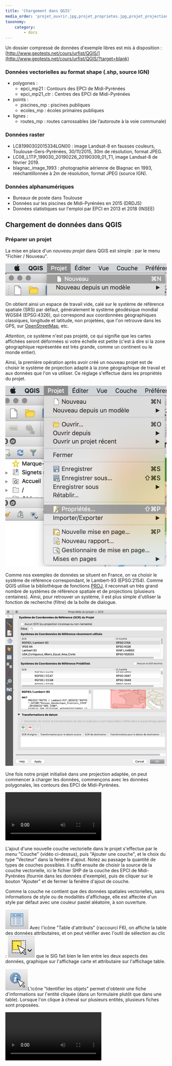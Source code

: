 ```yaml
---
title: 'Chargement dans QGIS'
media_order: 'projet_ouvrir.jpg,projet_proprietes.jpg,projet_projection.jpg,ouvrir_vecteur.m4v,icone_attributs.png,icone_identifier.jpg,identifier.m4v'
taxonomy:
    category:
        - docs
---
```


Un dossier compressé de données d'exemple libres est mis à disposition : 
[http://www.geotests.net/cours/urfist/QGIS/](http://www.geotests.net/cours/urfist/QGIS/?target=blank)

### Données vectorielles au format shape (.shp, source IGN)
* polygones :
	* epci_mp21 : Contours des EPCI de Midi-Pyrénées
	* epci_mp21_ctr : Centres des EPCI de Midi-Pyrénées
* points :
	* piscines_mp : piscines publiques
	* ecoles_mp : écoles primaires publiques
* lignes :
	* routes_mp : routes carrossables (de l’autoroute à la voie communale)

### Données raster
* LC81990302015334LGN00 : image Landsat-8 en fausses couleurs, Toulouse-Gers-Pyrénées, 30/11/2015, 30m de résolution, format JPEG.
* LC08_L1TP_199030_20190226_20190309_01_T1, image Landsat-8 de février 2019.
* blagnac_image_1993 : photographie aérienne de Blagnac en 1993, rééchantillonnée à 2m de résolution, format JPEG (source IGN).

### Données alphanumériques
* Bureaux de poste dans Toulouse
* Données sur les piscines de Midi-Pyrénées en 2015 (DRDJS)
* Données statistiques sur l'emploi par EPCI en 2013 et 2018 (INSEE)

## Chargement de données dans QGIS

### Préparer un projet

La mise en place d'un *nouveau projet* dans QGIS est simple : par le menu "Fichier / Nouveau".

![Projet nouveau](projet_ouvrir.jpg?resize=400)

On obtient ainsi un espace de travail vide, calé sur le système de référence spatiale (SRS) par défaut, généralement le système géodésique mondial WGS84 (EPSG:4326), qui correspond aux coordonnées géographiques classiques, longitude et latitude, non projetées, que l'on retrouve dans les GPS, sur [OpenStreetMap](http://www.openstreetmap.org), etc.

*Attention*, ce système n'est pas projeté, ce qui signifie que les cartes affichées seront déformées si votre échelle est petite (c'est à dire si la zone géographique représentée est très grande, comme un continent ou le monde entier).

Ainsi, la première opération après avoir créé un nouveau projet est de choisir le système de projection adapté à la zone géographique de travail et aux données que l'on va utiliser. Ce réglage s'effectue dans les propriétés du projet.

![Projet propriétés](projet_proprietes.jpg?resize=400)

Comme nos exemples de données se situent en France, on va choisir le système de référence correspondant, le Lambert-93 (EPSG:2154).
Comme QGIS utilise la bibliothèque de fonctions [PROJ](https://proj.org/), il reconnait un très grand nombre de systèmes de référence spatiale et de projections (plusieurs centaines). Ainsi, pour retrouver un système, il est plus simple d'utiliser la fonction de recherche (filtre) de la boîte de dialogue.

![Projet projection](projet_projection.jpg?resize=600)

Une fois notre projet initialisé dans une projection adaptée, on peut commencer à charger les données, commençons avec les données polygonales, les contours des EPCI de Midi-Pyrénées.

![Ouvrir vecteur](ouvrir_vecteur.m4v)

L'ajout d'une nouvelle couche vectorielle dans le projet s'effectue par le *menu* "Couche" (vidéo ci-dessus), puis "Ajouter une couche", et le choix du type "Vecteur" dans la fenêtre d'ajout. Notez au passage la quantité de types de couches possibles.
Il suffit ensuite de choisir la source de la couche vectorielle, ici le fichier SHP de la couche des EPCI de Midi-Pyrénées (fournie dans les données d'exemple), puis de cliquer sur le bouton "Ajouter" et de fermer la fenêtre d'ajout de couche.

Comme la couche ne contient que des données spatiales vectorielles, sans informations de style ou de modalités d'affichage, elle est affectée d'un style par défaut avec une couleur pastel aléatoire, à son ouverture.

![Icone attributs](icone_attributs.png?classes=align-left) Avec l'icône "Table d'attributs" (raccourci F6), on affiche la table des données attributaires, et on peut vérifier avec l'outil de sélection au clic : ![Icone sélection](icone_selection.png) que le SIG fait bien le lien entre les deux aspects des données, graphique sur l'affichage carte et attributaire sur l'affichage table.

![Icone identifier les objets](icone_identifier.jpg?classes=align-left)L'icône "Identifier les objets" permet d'obtenir une fiche d'informations sur l'entité cliquée (dans un formulaire plutôt que dans une table). Lorsque l'on clique à cheval sur plusieurs entités, plusieurs fiches sont proposées.

![identifier.m4v](identifier.m4v)